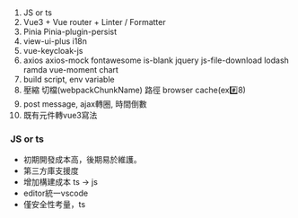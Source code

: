 ### 
1. JS or ts
2. Vue3 + Vue router + Linter / Formatter
3. Pinia Pinia-plugin-persist
4. view-ui-plus i18n
5. vue-keycloak-js
6. axios axios-mock fontawesome is-blank jquery js-file-download lodash ramda vue-moment chart
7. build script, env variable
8. 壓縮 切檔(webpackChunkName) 路徑 browser cache(ex:hash:8)
9. post message, ajax轉圈, 時間倒數
10. 既有元件轉vue3寫法


### JS or ts
- 初期開發成本高，後期易於維護。
- 第三方庫支援度
- 增加構建成本 ts -> js
- editor統一vscode
- 僅安全性考量，ts

